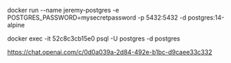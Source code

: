 docker run --name jeremy-postgres -e POSTGRES_PASSWORD=mysecretpassword -p 5432:5432 -d postgres:14-alpine

docker exec -it 52c8c3cb15e0 psql -U postgres -d postgres

https://chat.openai.com/c/0d0a039a-2d84-492e-b1bc-d9caee33c332